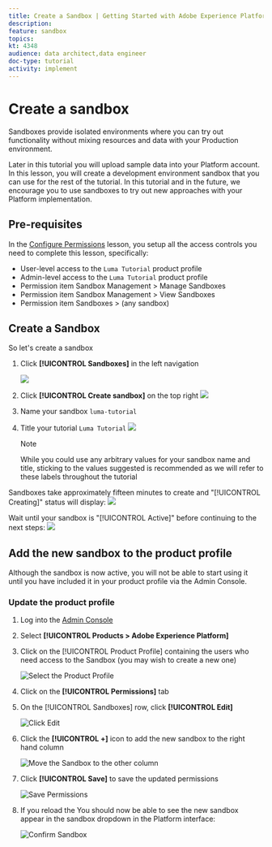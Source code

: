 ```yaml
---
title: Create a Sandbox | Getting Started with Adobe Experience Platform for Data Architects and Data Engineers
description: 
feature: sandbox
topics: 
kt: 4348
audience: data architect,data engineer
doc-type: tutorial
activity: implement
---
```


# Create a sandbox

Sandboxes provide isolated environments where you can try out functionality without mixing resources and data with your Production environment.

Later in this tutorial you will upload sample data into your Platform account. In this lesson, you will create a development environment sandbox that you can use for the rest of the tutorial.  In this tutorial and in the future, we encourage you to use sandboxes to try out new approaches with your Platform implementation.

<!--include note on extent of sandbox support-->


## Pre-requisites

In the [Configure Permissions](configure-permissions.md) lesson, you setup all the access controls you need to complete this lesson, specifically:

* User-level access to the `Luma Tutorial` product profile
* Admin-level access to the `Luma Tutorial` product profile
* Permission item Sandbox Management > Manage Sandboxes
* Permission item Sandbox Management > View Sandboxes
* Permission item Sandboxes > (any sandbox)

## Create a Sandbox

So let's create a sandbox

1. Click **[!UICONTROL Sandboxes]** in the left navigation
   
   ![](assets/sandbox-clickSandboxes.png)

1. Click **[!UICONTROL Create sandbox]** on the top right
   ![](assets/sandbox-createSandbox.png)

1. Name your sandbox `luma-tutorial` 
1. Title your tutorial `Luma Tutorial`
   ![](assets/sandbox-nameSandbox.png)

   >[!NOTE]
   >
   >While you could use any arbitrary values for your sandbox name and title, sticking to the values suggested is recommended as we will refer to these labels throughout the tutorial

Sandboxes take approximately fifteen minutes to create and "[!UICONTROL Creating]" status will display:
   ![](assets/sandbox-creating.png)

Wait until your sandbox is "[!UICONTROL Active]" before continuing to the next steps:
   ![](assets/sandbox-active.png)



## Add the new sandbox to the product profile

Although the sandbox is now active, you will not be able to start using it until you have included it in your product profile via the Admin Console.

### Update the product profile

1. Log into the [Admin Console](https://adminconsole.adobe.com)
1. Select **[!UICONTROL Products > Adobe Experience Platform]**
1. Click on the [!UICONTROL Product Profile] containing the users who need access to the Sandbox (you may wish to create a new one)

    ![Select the Product Profile](assets/sandbox-selectProfile.png)

1. Click on the **[!UICONTROL Permissions]** tab

1. On the [!UICONTROL Sandboxes] row, click **[!UICONTROL Edit]**

    ![Click Edit](assets/sandbox-selectSandboxes.png)

1. Click the **[!UICONTROL +]** icon to add the new sandbox to the right hand column

    ![Move the Sandbox to the other column](assets/sandbox-moveToOtherColumn.png)

1. Click **[!UICONTROL Save]** to save the updated permissions  

    ![Save Permissions](assets/sandbox-savePermissions.png)

1. If you reload the You should now be able to see the new sandbox appear in the sandbox dropdown in the Platform interface:

   ![Confirm Sandbox](assets/sandbox-confirmDropdown.png)